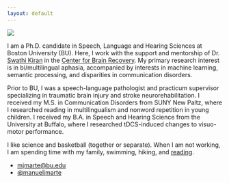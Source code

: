 ```yaml
---
layout: default
---
```


<img class="profile-picture" src="image.png">

I am a Ph.D. candidate in Speech, Language and Hearing Sciences at Boston University (BU). Here, I work with the support and mentorship of Dr. [Swathi Kiran](https://www.bu.edu/sargent/profile/swathi-kiran-ph-d-ccc-slp/) in the [Center for Brain Recovery](https://www.bu.edu/cbr/). My primary research interest is in bi/multilingual aphasia, accompanied by interests in machine learning, semantic processing, and disparities in communication disorders.

Prior to BU, I was a speech-language pathologist and practicum supervisor specializing in traumatic brain injury and stroke neurorehabilitation. I received my M.S. in Communication Disorders from SUNY New Paltz, where I researched reading in multilingualism and nonword repetition in young children. I received my B.A. in Speech and Hearing Science from the University at Buffalo, where I researched tDCS-induced changes to visuo-motor performance.

I like science and basketball (together or separate). When I am not working, I am spending time with my family, swimming, hiking, and [reading](https://oku.club/user/mjm). 

* [mjmarte@bu.edu](mailto:mjmarte@bu.edu)
* [@manueljmarte](https://twitter.com/manueljmarte)
